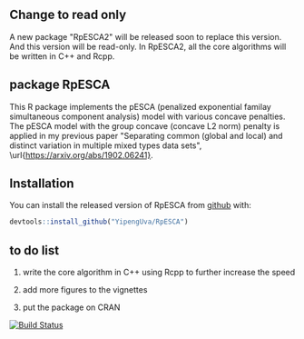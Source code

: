 ## Change to read only
A new package "RpESCA2" will be released soon to replace this version. And this version will be read-only. In RpESCA2, all the core algorithms will be written in C++ and Rcpp.

## package RpESCA
This R package implements the pESCA (penalized exponential familay simultaneous component analysis) model with various concave penalties. The pESCA model with the group concave (concave L2 norm) penalty is applied in my previous paper "Separating common (global and local) and distinct variation in multiple mixed types data sets", \url{https://arxiv.org/abs/1902.06241}.

## Installation

You can install the released version of RpESCA from [github](https://github.com) with:

``` r
devtools::install_github("YipengUva/RpESCA")
```

## to do list
1. write the core algorithm in C++ using Rcpp to further increase the speed

2. add more figures to the vignettes

3. put the package on CRAN

[![Build Status](https://travis-ci.com/YipengUva/RpESCA.svg?branch=master)](https://travis-ci.com/YipengUva/RpESCA)

